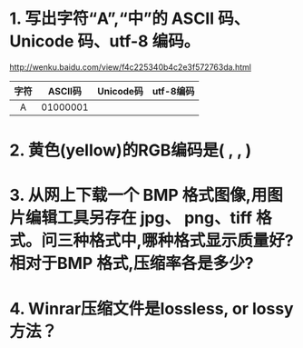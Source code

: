 

# 1. 写出字符“A”,“中”的 ASCII 码、Unicode 码、utf-8 编码。
http://wenku.baidu.com/view/f4c225340b4c2e3f572763da.html


字符|ASCII码|Unicode码|utf-8编码
:-:|:-:|:-:|:-:
A|01000001||
# 2. 黄色(yellow)的RGB编码是( , , )


# 3. 从网上下载一个 BMP 格式图像,用图片编辑工具另存在 jpg、 png、tiff 格式。问三种格式中,哪种格式显示质量好?相对于BMP 格式,压缩率各是多少?


# 4. Winrar压缩文件是lossless, or lossy 方法？

